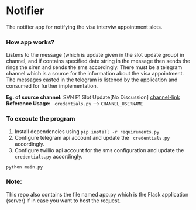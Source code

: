 # Notifier

The notifier app for notifying the visa interviw appointment slots.


### How app works?

Listens to the message (which is update given in the slot update group) in channel, and if contains specified date string in the message then sends the rings the siren and sends the sms accordingly.
There must be a telegram channel which is a source for the information 
   about the visa appointment. The  messages casted in the telegram is listened by the application 
   and consumed for further implementation. 

   **Eg. of source channel:** SVN F1 Slot Update[No Discussion] 
                          [channel-link](https://t.me/+g7--U_SaNBpmMDU1)
   **Reference Usage:** ``` credentials.py``` --> ```CHANNEL_USERNAME```

### To execute the program

1. Install dependencies using ```pip install -r requirements.py```
2. Configure telegram api account and update the ``` credentials.py``` accordingly.
3. Configure twillio api account for the sms configuration and update the ``` credentials.py``` accordingly.


 ```
 python main.py

 ```

### Note: 
This repo also contains the file named app.py which is the Flask application (server)
         if in case you want to host the request.